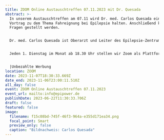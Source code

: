 ```yaml
---
title: ZOOM Online Austauschtreffen 07.11.2023 mit Dr. Quesada
abstract: >-
  In unserem Austauschtreffen am 07.11 wird Dr. med. Carlos Quesada einen kurzen
  Vortrag zu dem Thema Fahreignung bei Epilepsie halten. Anschließend können
  Fragen gestellt werden.


  Dr. med. Carlos Quesada ist Oberarzt und Leiter des Epilepsie-Zentrums Essen.


  Jeden 1. Dienstag im Monat ab 18.30 Uhr stellen wir Zoom als Plattform zum gemeinsamen Austausch zur Verfügung. Epilepsiebetroffene aller Altersgruppen sind dazu eingeladen. In der Regel gibt es einen Impulsvortrag zu einem zu ausgewählten Thema der Epilepsie, bspw. über neue Möglichkeiten der Behandlung oder Fortschritte in der Diagnostik. Im Anschluss wechseln die Teilnehmer in themenspezifische Breakoutsessions, um über alle verschiedenen Themen rund um Epilepsie, aber auch Privates zu diskutieren. Wir haben eine sehr lockere Atmosphäre und jeder kann kommen und gehen, wie und wann er Lust hat. Um mitzumachen ist allerdings zuvor eine Anmeldung per E-Mail notwendig.


  |Unbezahlte Werbung
location: ZOOM
date: 2023-11-07T18:30:33.669Z
date_end: 2023-11-06T23:00:11.510Z
all_day: false
event: ZOOM Online Austauschtreffen 07.11.2023
event_url: mailto:info@epipower.de
publishDate: 2023-06-22T11:30:33.706Z
draft: false
featured: false
image:
  filename: f15c08bd-745f-46f3-964a-e355d171ea34.png
  focal_point: Smart
  preview_only: false
  caption: "Bildnachweis: Carlos Quesada"
---
```

